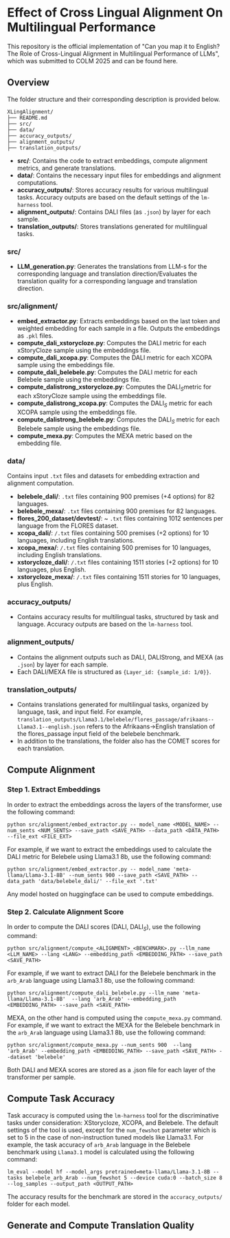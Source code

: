 # Effect of Cross Lingual Alignment On Multilingual Performance

This repository is the official implementation of "Can you map it to English? The Role of Cross-Lingual Alignment in Multilingual Performance of LLMs", which was submitted to COLM 2025 and can be found here.

## Overview
The folder structure and their corresponding description is provided below. 

```
XLingAlignment/
├── README.md
├── src/
├── data/
├── accuracy_outputs/
├── alignment_outputs/
├── translation_outputs/
```
- **src/**: Contains the code to extract embeddings, compute alignment metrics, and generate translations.
- **data/**: Contains the necessary input files for embeddings and alignment computations.
- **accuracy_outputs/**: Stores accuracy results for various multilingual tasks. Accuracy outputs are based on the default settings of the `lm-harness` tool. 
- **alignment_outputs/**: Contains DALI files (as `.json`) by layer for each sample.
- **translation_outputs/**: Stores translations generated for multilingual tasks.

### src/
- **LLM_generation.py**: Generates the translations from  LLM-s for the corresponding language and translation direction/Evaluates the translation quality for a corresponding language and translation direction. 

### src/alignment/
- **embed_extractor.py**: Extracts embeddings based on the last token and weighted embedding for each sample in a file. Outputs the embeddings as `.pkl` files.
- **compute_dali_xstorycloze.py**: Computes the DALI metric for each xStoryCloze sample using the embeddings file.
- **compute_dali_xcopa.py**: Computes the DALI metric for each XCOPA sample using the embeddings file.
- **compute_dali_belebele.py**: Computes the DALI metric for each Belebele sample using the embeddings file.
- **compute_dalistrong_xstorycloze.py**: Computes the DALI$_S$metric for each xStoryCloze sample using the embeddings file.
- **compute_dalistrong_xcopa.py**: Computes the DALI$_S$ metric for each XCOPA sample using the embeddings file.
- **compute_dalistrong_belebele.py**: Computes the DALI$_S$ metric for each Belebele sample using the embeddings file.
- **compute_mexa.py**: Computes the MEXA metric based on the embedding file. 

### data/
Contains input `.txt` files and datasets for embedding extraction and alignment computation.
- **belebele_dali/**: `.txt` files containing 900 premises (+4 options) for 82 languages.
- **belebele_mexa/**: `.txt` files containing 900 premises for 82 languages.
- **flores_200_dataset/devtest/**: ~ `.txt` files containing 1012 sentences per language from the FLORES dataset.
- **xcopa_dali/**: `/.txt` files containing 500 premises (+2 options) for 10 languages, including English translations.
- **xcopa_mexa/**: `/.txt` files containing 500 premises for 10 languages, including English translations.
- **xstorycloze_dali/**: `/.txt` files containing 1511 stories (+2 options) for 10 languages, plus English.
- **xstorycloze_mexa/**: `/.txt` files containing 1511 stories for 10 languages, plus English.

### accuracy_outputs/
- Contains accuracy results for multilingual tasks, structured by task and language. Accuracy outputs are based on the `lm-harness` tool. 

### alignment_outputs/
- Contains the alignment outputs such as DALI, DALIStrong, and MEXA (as `.json`) by layer for each sample.
- Each DALI/MEXA file is structured as `{Layer_id: {sample_id: 1/0}}`.

### translation_outputs/
- Contains translations generated for multilingual tasks, organized by language, task, and input field. For example, `translation_outputs/Llama3.1/belebele/flores_passage/afrikaans--Llama3.1--english.json` refers to the Afrikaans->English translation of the flores_passage input field of the belebele benchmark.  
- In addition to the translations, the folder also has the COMET scores for each translation. 

## Compute Alignment

### Step 1. Extract Embeddings

In order to extract the embeddings across the layers of the transformer, use the following command:

```python src/alignment/embed_extractor.py -- model_name <MODEL_NAME> --num_sents <NUM_SENTS> --save_path <SAVE_PATH> --data_path <DATA_PATH> --file_ext <FILE_EXT> ```

For example, if we want to extract the embeddings used to calculate the DALI metric for Belebele using Llama3.1 8b, use the following command: 

```python src/alignment/embed_extractor.py -- model_name 'meta-llama/Llama-3.1-8B' --num_sents 900 --save_path <SAVE_PATH> --data_path 'data/belebele_dali/' --file_ext '.txt' ```

Any model hosted on huggingface can be used to compute embeddings. 

### Step 2. Calculate Alignment Score

In order to compute the DALI scores (DALI, DALI$_S$), use the following command:

```python src/alignment/compute_<ALIGNMENT>_<BENCHMARK>.py --llm_name <LLM_NAME> --lang <LANG> --embedding_path <EMBEDDING_PATH> --save_path <SAVE_PATH> ```

For example, if we want to extract DALI for the Belebele benchmark in the `arb_Arab` language using Llama3.1 8b, use the following command: 

```python src/alignment/compute_dali_belebele.py --llm_name 'meta-llama/Llama-3.1-8B'  --lang 'arb_Arab' --embedding_path <EMBEDDING_PATH> --save_path <SAVE_PATH> ```

MEXA, on the other hand is computed using the `compute_mexa.py` command. For example, if we want to extract the MEXA for the Belebele benchmark in the `arb_Arab` language using Llama3.1 8b, use the following command:

```python src/alignment/compute_mexa.py --num_sents 900  --lang 'arb_Arab' --embedding_path <EMBEDDING_PATH> --save_path <SAVE_PATH> --dataset 'belebele'```

Both DALI and MEXA scores are stored as a .json file for each layer of the transformer per sample. 

## Compute Task Accuracy

Task accuracy is computed using the `lm-harness` tool for the discriminative tasks under consideration: XStorycloze, XCOPA, and Belebele. The default settings of the tool is used, except for the `num_fewshot` parameter which is set to 5 in the case of non-instruction tuned models like Llama3.1. For example, the task accuracy of `arb_Arab` language in the Belebele benchmark using `Llama3.1` model is calculated using the following command: 

```lm_eval --model hf --model_args pretrained=meta-llama/Llama-3.1-8B --tasks belebele_arb_Arab --num_fewshot 5 --device cuda:0 --batch_size 8 --log_samples --output_path <OUTPUT_PATH>```

The accuracy results for the benchmark are stored in the `accuracy_outputs/` folder for each model. 

## Generate and Compute Translation Quality









